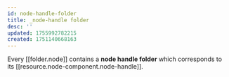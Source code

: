 ```yaml
---
id: node-handle-folder
title: _node-handle folder
desc: ''
updated: 1755992782215
created: 1751140668163
---
```


Every [[folder.node]] contains a **node handle folder** which corresponds to its [[resource.node-component.node-handle]]. 

